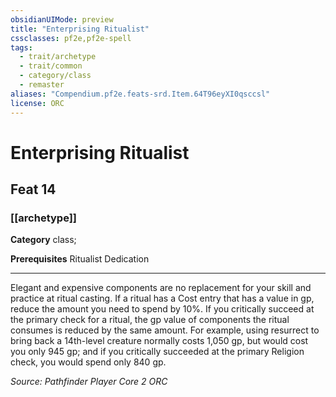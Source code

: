```yaml
---
obsidianUIMode: preview
title: "Enterprising Ritualist"
cssclasses: pf2e,pf2e-spell
tags:
  - trait/archetype
  - trait/common
  - category/class
  - remaster
aliases: "Compendium.pf2e.feats-srd.Item.64T96eyXI0qsccsl"
license: ORC
---
```

# Enterprising Ritualist
## Feat 14
### [[archetype]]

**Category** class; 



**Prerequisites** Ritualist Dedication
* * *
Elegant and expensive components are no replacement for your skill and practice at ritual casting. If a ritual has a Cost entry that has a value in gp, reduce the amount you need to spend by 10%. If you critically succeed at the primary check for a ritual, the gp value of components the ritual consumes is reduced by the same amount. For example, using resurrect to bring back a 14th-level creature normally costs 1,050 gp, but would cost you only 945 gp; and if you critically succeeded at the primary Religion check, you would spend only 840 gp.

*Source: Pathfinder Player Core 2*
*ORC*